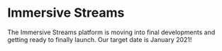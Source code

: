 # Immersive Streams

The Immersive Streams platform is moving into final developments and getting ready to finally launch. Our target date is January 2021!
